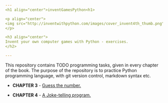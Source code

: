 ```yaml
---
<h1 align="center">inventGamesPython<h1>

<p align="center">
<img src="http://inventwithpython.com/images/cover_invent4th_thumb.png" width="150"/>
</p>

<h3 align="center">
Invent your own computer games with Python - exercises.
</h2>

---
```


This repository contains TODO programming tasks, given in every chapter of the book. The purpose of the repository is to practice Python programming language, with git version control, markdown syntax etc.

* **CHAPTER 3** - [Guess the number.](https://github.com/st33ze/inventGamesPython/tree/master/chapter_3/guess.py)

* **CHAPTER 4** - [A Joke-telling program.](https://github.com/st33ze/inventGamesPython/tree/master/chapter_4/jokes.py)

